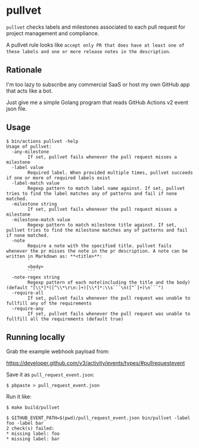 # pullvet

`pullvet` checks labels and milestones associated to each pull request for project management and compliance.

A pullvet rule looks like `accept only PR that does have at least one of these labels and one or more release notes in the description`.

## Rationale

I'm too lazy to subscribe any commercial SaaS or host my own GitHub app that acts like a bot.

Just give me a simple Golang program that reads GitHub Actions v2 event json file.

## Usage

```
$ bin/actions pullvet -help
Usage of pullvet:
  -any-milestone
    	If set, pullvet fails whenever the pull request misses a milestone
  -label value
    	Required label. When provided multiple times, pullvet succeeds if one or more of required labels exist
  -label-match value
    	Regexp pattern to match label name against. If set, pullvet tries to find the label matches any of patterns and fail if none matched.
  -milestone string
    	If set, pullvet fails whenever the pull request misses a milestone
  -milestone-match value
    	Regexp pattern to match milestone title against. If set, pullvet tries to find the milestone matches any of patterns and fail if none matched.
  -note
    	Require a note with the specified title. pullvet fails whenever the pr misses the note in the pr description. A note can be written in Markdown as: **<title>**:
    	`
    	<body>
    	```
  -note-regex string
    	Regexp pattern of each note(including the title and the body) (default "[\\*]*([^\\*\r\n:]+)[\\*]*:\\s```\n([^`]+)\n```")
  -require-all
    	If set, pullvet fails whenever the pull request was unable to fullfill any of the requirements
  -require-any
    	If set, pullvet fails whenever the pull request was unable to fullfill all the requirements (default true)
```

## Running locally

Grab the example webhook payload from:

https://developer.github.com/v3/activity/events/types/#pullrequestevent

Save it as `pull_request_event.json`:

```
$ pbpaste > pull_request_event.json
```

Run it like:

```
$ make build/pullvet

$ GITHUB_EVENT_PATH=$(pwd)/pull_request_event.json bin/pullvet -label foo -label bar
2 check(s) failed:
* missing label: foo
* missing label: bar
```

